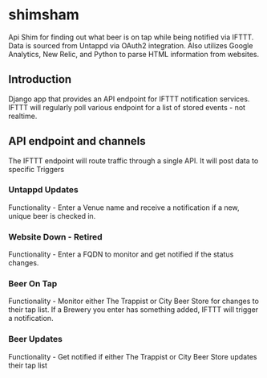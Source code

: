 # shimsham
Api Shim for finding out what beer is on tap while being notified via IFTTT.  Data is sourced from Untappd via OAuth2 integration.  Also utilizes Google Analytics, New Relic, and Python to parse HTML information from websites.
## Introduction
Django app that provides an API endpoint for IFTTT notification services.  IFTTT will regularly poll various endpoint for a list of stored events - not realtime.  
## API endpoint and channels
The IFTTT endpoint will route traffic through a single API.  It will post data to specific Triggers
### Untappd Updates
Functionality - Enter a Venue name and receive a notification if a new, unique beer is checked in.
### Website Down - Retired
Functionality - Enter a FQDN to monitor and get notified if the status changes.
### Beer On Tap
Functionality - Monitor either The Trappist or City Beer Store for changes to their tap list.  If a Brewery you enter has something added, IFTTT will trigger a notification.
### Beer Updates
Functionality - Get notified if either The Trappist or City Beer Store updates their tap list
